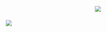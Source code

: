 <img align="right" src="https://visitor-badge.laobi.icu/badge?page_id=raynemllr.raynemllr" />

<h1 align="center">
    <img src="https://readme-typing-svg.herokuapp.com/?font=Righteous&size=35&center=true&vCenter=true&width=500&height=70&duration=4000&lines=Hey+there!;+I'm+Pedro+Muniz+🚀;" />
</h1>

